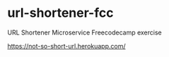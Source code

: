 # url-shortener-fcc
URL Shortener Microservice Freecodecamp exercise

https://not-so-short-url.herokuapp.com/
